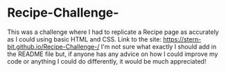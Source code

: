 # Recipe-Challenge- 
This was a challenge where I had to replicate a Recipe page as accurately as I could using basic HTML and CSS. 
 Link to the site: https://stern-bit.github.io/Recipe-Challenge-/
I'm not sure what exactly I should add in the README file but, if anyone has any advice on how I could improve my code or anything I could do differently, it would be much appreciated!
